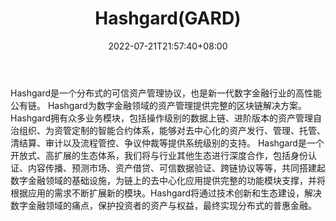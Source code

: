 ﻿---
weight: 
title: "Hashgard(GARD)"
description: "Hashgard是一个分布式的可信资产管理协议，也是新一代数字金融行业的高性能公有链"
date: 2022-07-21T21:57:40+08:00
lastmod: 2022-7-21T16:45:40+08:00
draft: false
authors: ["seven"]
featuredImage: "hashgardgard.webp"
link: "https://www.hashgard.io/"
tags: ["数字代币","Hashgard(GARD)"]
categories: ["navigation"]
navigation: ["数字代币"]
lightgallery: true
toc: true
pinned: false
recommend: false
recommend1: false
---
Hashgard是一个分布式的可信资产管理协议，也是新一代数字金融行业的高性能公有链。
Hashgard为数字金融领域的资产管理提供完整的区块链解决方案。Hashgard拥有众多业务模块，包括操作级别的数据上链、进阶版本的资产管理自治组织、为资管定制的智能合约体系，能够对去中心化的资产发行、管理、托管、清结算、审计以及流程管控、争议仲裁等提供系统级别的支持。
Hashgard是一个开放式、高扩展的生态体系，我们将与行业其他生态进行深度合作，包括身份认证、内容传播、预测市场、资产借贷、可信数据验证、跨链协议等等，共同搭建起数字金融领域的基础设施，为链上的去中心化应用提供完整的功能模块支撑，并将根据应用的需求不断扩展新的模块。Hashgard将通过技术创新和生态建设，解决数字金融领域的痛点，保护投资者的资产与权益，最终实现分布式的普惠金融。